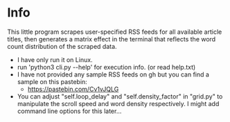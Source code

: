 # Info    
This little program scrapes user-specified RSS feeds for all available article titles, then generates a matrix effect in the terminal that reflects the word count distribution of the scraped data.

- I have only run it on Linux.
- run 'python3 cli.py --help' for execution info. (or read help.txt)
- I have not provided any sample RSS feeds on gh but you can find a sample on this pastebin:
    - https://pastebin.com/Cv1vJQLG
- You can adjust "self.loop_delay" and "self.density_factor" in "grid.py" to manipulate the scroll speed and word density respectively. I might add command line options for this later...
